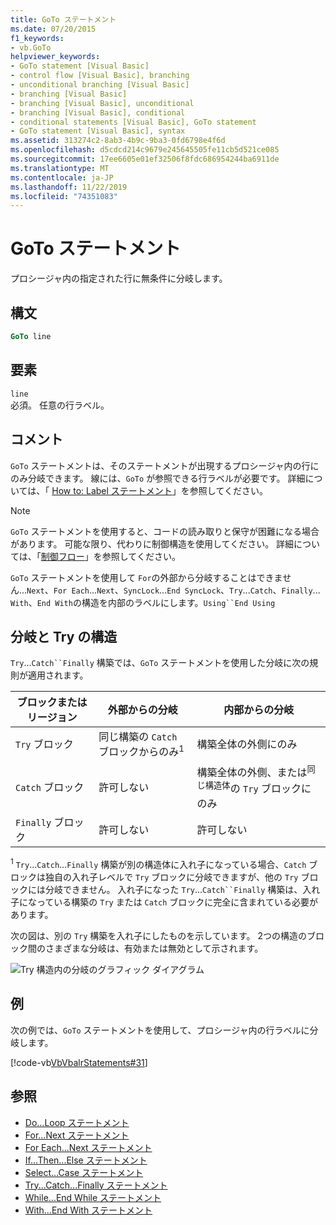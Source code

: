 ```yaml
---
title: GoTo ステートメント
ms.date: 07/20/2015
f1_keywords:
- vb.GoTo
helpviewer_keywords:
- GoTo statement [Visual Basic]
- control flow [Visual Basic], branching
- unconditional branching [Visual Basic]
- branching [Visual Basic]
- branching [Visual Basic], unconditional
- branching [Visual Basic], conditional
- conditional statements [Visual Basic], GoTo statement
- GoTo statement [Visual Basic], syntax
ms.assetid: 313274c2-8ab3-4b9c-9ba3-0fd6798e4f6d
ms.openlocfilehash: d5cdcd214c9679e245645505fe11cb5d521ce085
ms.sourcegitcommit: 17ee6605e01ef32506f8fdc686954244ba6911de
ms.translationtype: MT
ms.contentlocale: ja-JP
ms.lasthandoff: 11/22/2019
ms.locfileid: "74351083"
---
```

# <a name="goto-statement"></a>GoTo ステートメント
プロシージャ内の指定された行に無条件に分岐します。  
  
## <a name="syntax"></a>構文  
  
```vb  
GoTo line  
```  
  
## <a name="part"></a>要素  
 `line`  
 必須。 任意の行ラベル。  
  
## <a name="remarks"></a>コメント  
 `GoTo` ステートメントは、そのステートメントが出現するプロシージャ内の行にのみ分岐できます。 線には、`GoTo` が参照できる行ラベルが必要です。 詳細については、「 [How to: Label ステートメント](../../../visual-basic/programming-guide/program-structure/how-to-label-statements.md)」を参照してください。  
  
> [!NOTE]
> `GoTo` ステートメントを使用すると、コードの読み取りと保守が困難になる場合があります。 可能な限り、代わりに制御構造を使用してください。 詳細については、「[制御フロー](../../../visual-basic/programming-guide/language-features/control-flow/index.md)」を参照してください。  
  
 `GoTo` ステートメントを使用して `For`の外部から分岐することはできません...`Next`、`For Each`...`Next`、`SyncLock`...`End SyncLock`、`Try`...`Catch`、`Finally`... `With`、`End With`の構造を内部のラベルにします。`Using``End Using`  
  
## <a name="branching-and-try-constructions"></a>分岐と Try の構造  
 `Try`...`Catch``Finally` 構築では、`GoTo` ステートメントを使用した分岐に次の規則が適用されます。  
  
|ブロックまたはリージョン|外部からの分岐|内部からの分岐|  
|---------------------|-------------------------------|-------------------------------|  
|`Try` ブロック|同じ構築の `Catch` ブロックからのみ<sup>1</sup>|構築全体の外側にのみ|  
|`Catch` ブロック|許可しない|構築全体の外側、または<sup>同じ構造体</sup>の `Try` ブロックにのみ|  
|`Finally` ブロック|許可しない|許可しない|  
  
 <sup>1</sup> `Try`...`Catch`...`Finally` 構築が別の構造体に入れ子になっている場合、`Catch` ブロックは独自の入れ子レベルで `Try` ブロックに分岐できますが、他の `Try` ブロックには分岐できません。 入れ子になった `Try`...`Catch``Finally` 構築は、入れ子になっている構築の `Try` または `Catch` ブロックに完全に含まれている必要があります。  
  
 次の図は、別の `Try` 構築を入れ子にしたものを示しています。 2つの構造のブロック間のさまざまな分岐は、有効または無効として示されます。  
  
 ![Try 構造内の分岐のグラフィック ダイアグラム](./media/goto-statement/try-construction-branching.gif)  
  
## <a name="example"></a>例  
 次の例では、`GoTo` ステートメントを使用して、プロシージャ内の行ラベルに分岐します。  
  
 [!code-vb[VbVbalrStatements#31](~/samples/snippets/visualbasic/VS_Snippets_VBCSharp/VbVbalrStatements/VB/Class1.vb#31)]  
  
## <a name="see-also"></a>参照

- [Do...Loop ステートメント](../../../visual-basic/language-reference/statements/do-loop-statement.md)
- [For...Next ステートメント](../../../visual-basic/language-reference/statements/for-next-statement.md)
- [For Each...Next ステートメント](../../../visual-basic/language-reference/statements/for-each-next-statement.md)
- [If...Then...Else ステートメント](../../../visual-basic/language-reference/statements/if-then-else-statement.md)
- [Select...Case ステートメント](../../../visual-basic/language-reference/statements/select-case-statement.md)
- [Try...Catch...Finally ステートメント](../../../visual-basic/language-reference/statements/try-catch-finally-statement.md)
- [While...End While ステートメント](../../../visual-basic/language-reference/statements/while-end-while-statement.md)
- [With...End With ステートメント](../../../visual-basic/language-reference/statements/with-end-with-statement.md)
